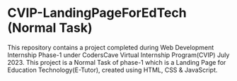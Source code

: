 # CVIP-LandingPageForEdTech (Normal Task)
This repository contains a project completed during Web Development Internship Phase-1 under CodersCave Virtual Internship Program(CVIP) July 2023. This project is a Normal Task of phase-1 which is a Landing Page for Education Technology(E-Tutor), created using HTML, CSS & JavaScript. 
